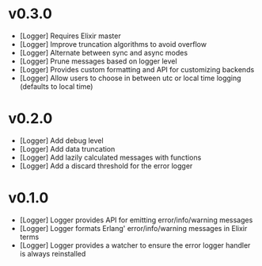 # v0.3.0

* [Logger] Requires Elixir master
* [Logger] Improve truncation algorithms to avoid overflow
* [Logger] Alternate between sync and async modes
* [Logger] Prune messages based on logger level
* [Logger] Provides custom formatting and API for customizing backends
* [Logger] Allow users to choose in between utc or local time logging (defaults to local time)

# v0.2.0

* [Logger] Add debug level
* [Logger] Add data truncation
* [Logger] Add lazily calculated messages with functions
* [Logger] Add a discard threshold for the error logger

# v0.1.0

* [Logger] Logger provides API for emitting error/info/warning messages
* [Logger] Logger formats Erlang' error/info/warning messages in Elixir terms
* [Logger] Logger provides a watcher to ensure the error logger handler is always reinstalled
